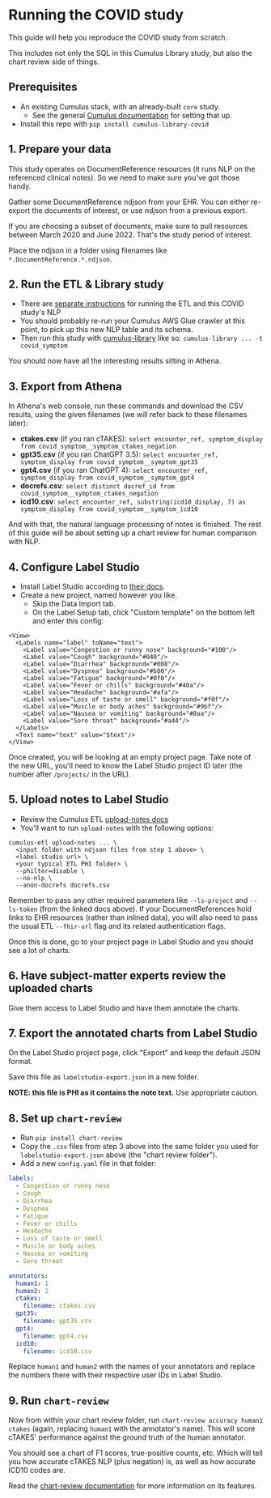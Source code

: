 # Running the COVID study

This guide will help you reproduce the COVID study from scratch.

This includes not only the SQL in this Cumulus Library study,
but also the chart review side of things.

## Prerequisites

- An existing Cumulus stack, with an already-built `core` study.
  - See the general [Cumulus documentation](https://docs.smarthealthit.org/cumulus/)
    for setting that up.
- Install this repo with `pip install cumulus-library-covid`

## 1. Prepare your data

This study operates on DocumentReference resources
(it runs NLP on the referenced clinical notes).
So we need to make sure you've got those handy.

Gather some DocumentReference ndjson from your EHR.
You can either re-export the documents of interest,
or use ndjson from a previous export.

If you are choosing a subset of documents,
make sure to pull resources between March 2020 and June 2022.
That's the study period of interest.

Place the ndjson in a folder using filenames like `*.DocumentReference.*.ndjson`.

## 2. Run the ETL & Library study

- There are [separate instructions](https://docs.smarthealthit.org/cumulus/etl/studies/covid-symptom.html)
  for running the ETL and this COVID study's NLP
- You should probably re-run your Cumulus AWS Glue crawler at this point,
  to pick up this new NLP table and its schema.
- Then run this study with [cumulus-library](https://docs.smarthealthit.org/cumulus/library/)
  like so: `cumulus-library ... -t covid_symptom`

You should now have all the interesting results sitting in Athena.

## 3. Export from Athena

In Athena's web console, run these commands and download the CSV results,
using the given filenames (we will refer back to these filenames later):
- **ctakes.csv** (if you ran cTAKES): `select encounter_ref, symptom_display from covid_symptom__symptom_ctakes_negation`
- **gpt35.csv** (if you ran ChatGPT 3.5): `select encounter_ref, symptom_display from covid_symptom__symptom_gpt35`
- **gpt4.csv** (if you ran ChatGPT 4): `select encounter_ref, symptom_display from covid_symptom__symptom_gpt4`
- **docrefs.csv**: `select distinct docref_id from covid_symptom__symptom_ctakes_negation`
- **icd10.csv**: `select encounter_ref, substring(icd10_display, 7) as symptom_display from covid_symptom__symptom_icd10`

And with that, the natural language processing of notes is finished.
The rest of this guide will be about setting up a chart review for human comparison with NLP.

## 4. Configure Label Studio

- Install Label Studio according to [their docs](https://labelstud.io/guide/install.html).
- Create a new project, named however you like.
  - Skip the Data Import tab.
  - On the Label Setup tab, click "Custom template" on the bottom left and enter this config:
```
<View>
  <Labels name="label" toName="text">
    <Label value="Congestion or runny nose" background="#100"/>
    <Label value="Cough" background="#040"/>
    <Label value="Diarrhea" background="#008"/>
    <Label value="Dyspnea" background="#b00"/>
    <Label value="Fatigue" background="#0f0"/>
    <Label value="Fever or chills" background="#40a"/>
    <Label value="Headache" background="#afa"/>
    <Label value="Loss of taste or smell" background="#f0f"/>
    <Label value="Muscle or body aches" background="#9bf"/>
    <Label value="Nausea or vomiting" background="#0aa"/>
    <Label value="Sore throat" background="#a44"/>
  </Labels>
  <Text name="text" value="$text"/>
</View>
```

Once created, you will be looking at an empty project page.
Take note of the new URL, you'll need to know the Label Studio project ID later
(the number after `/projects/` in the URL).

## 5. Upload notes to Label Studio

- Review the Cumulus ETL [upload-notes docs](https://docs.smarthealthit.org/cumulus/etl/chart-review.html)
- You'll want to run `upload-notes` with the following options:
```shell
cumulus-etl upload-notes ... \
  <input folder with ndjson files from step 1 above> \
  <label studio url> \
  <your typical ETL PHI folder> \
  --philter=disable \
  --no-nlp \
  --anon-docrefs docrefs.csv
```

Remember to pass any other required parameters like `--ls-project` and `--ls-token`
(from the linked docs above).
If your DocumentReferences hold links to EHR resources (rather than inlined data),
you will also need to pass the usual ETL `--fhir-url` flag and its related authentication flags.

Once this is done, go to your project page in Label Studio and you should see a lot of charts.

## 6. Have subject-matter experts review the uploaded charts

Give them access to Label Studio and have them annotate the charts.

## 7. Export the annotated charts from Label Studio

On the Label Studio project page, click "Export" and keep the default JSON format.

Save this file as `labelstudio-export.json` in a new folder.

**NOTE: this file is PHI as it contains the note text.** Use appropriate caution.

## 8. Set up `chart-review`

- Run `pip install chart-review`
- Copy the `.csv` files from step 3 above into the same folder
  you used for `labelstudio-export.json` above (the "chart review folder").
- Add a new `config.yaml` file in that folder:
```yaml
labels:
  - Congestion or runny nose
  - Cough
  - Diarrhea
  - Dyspnea
  - Fatigue
  - Fever or chills
  - Headache
  - Loss of taste or smell
  - Muscle or body aches
  - Nausea or vomiting
  - Sore throat

annotators:
  human1: 1
  human2: 2
  ctakes:
    filename: ctakes.csv
  gpt35:
    filename: gpt35.csv
  gpt4:
    filename: gpt4.csv
  icd10:
    filename: icd10.csv
```

Replace `human1` and `human2` with the names of your annotators
and replace the numbers there with their respective user IDs in Label Studio.

## 9. Run `chart-review`

Now from within your chart review folder,
run `chart-review accuracy human1 ctakes` (again, replacing `human1` with the annotator's name).
This will score cTAKES' performance against the ground truth of the human annotator.

You should see a chart of F1 scores, true-positive counts, etc.
Which will tell you how accurate cTAKES NLP (plus negation) is,
as well as how accurate ICD10 codes are.

Read the [chart-review documentation](https://docs.smarthealthit.org/cumulus/chart-review/)
for more information on its features.
